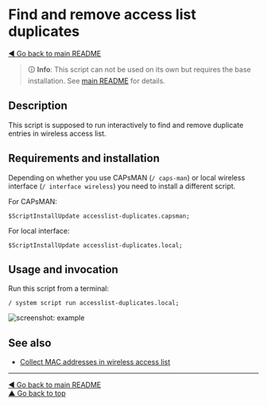 Find and remove access list duplicates
======================================

[◀ Go back to main README](../README.md)

> 🛈 **Info**: This script can not be used on its own but requires the base
> installation. See [main README](../README.md) for details.

Description
-----------

This script is supposed to run interactively to find and remove duplicate
entries in wireless access list.

Requirements and installation
-----------------------------

Depending on whether you use CAPsMAN (`/ caps-man`) or local wireless
interface (`/ interface wireless`) you need to install a different script.

For CAPsMAN:

    $ScriptInstallUpdate accesslist-duplicates.capsman;

For local interface:

    $ScriptInstallUpdate accesslist-duplicates.local;

Usage and invocation
--------------------

Run this script from a terminal:

    / system script run accesslist-duplicates.local;

![screenshot: example](accesslist-duplicates.d/01-example.avif)

See also
--------

* [Collect MAC addresses in wireless access list](collect-wireless-mac.md)

---
[◀ Go back to main README](../README.md)  
[▲ Go back to top](#top)
